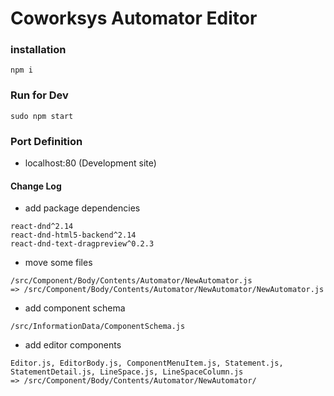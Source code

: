 # Coworksys Automator Editor

### installation
```
npm i 
```

### Run for Dev
```
sudo npm start
```

### Port Definition
- localhost:80 (Development site)

#### Change Log
- add package dependencies
```
react-dnd^2.14
react-dnd-html5-backend^2.14
react-dnd-text-dragpreview^0.2.3
```

- move some files
```
/src/Component/Body/Contents/Automator/NewAutomator.js
=> /src/Component/Body/Contents/Automator/NewAutomator/NewAutomator.js
```

- add component schema
```
/src/InformationData/ComponentSchema.js
```

- add editor components
```
Editor.js, EditorBody.js, ComponentMenuItem.js, Statement.js, StatementDetail.js, LineSpace.js, LineSpaceColumn.js
=> /src/Component/Body/Contents/Automator/NewAutomator/
```